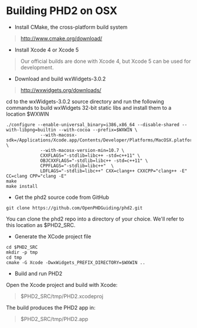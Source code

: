 # Building PHD2 on OSX #

  * Install CMake, the cross-platform build system

> http://www.cmake.org/download/

  * Install Xcode 4 or Xcode 5

> Our official builds are done with Xcode 4, but Xcode 5 can be used for development.

  * Download and build wxWidgets-3.0.2

> http://wxwidgets.org/downloads/

cd to the wxWidgets-3.0.2 source directory and run the following commands to build wxWidgets 32-bit static libs and install them to a location $WXWIN

```
./configure --enable-universal_binary=i386,x86_64 --disable-shared --with-libpng=builtin --with-cocoa --prefix=$WXWIN \
             --with-macosx-sdk=/Applications/Xcode.app/Contents/Developer/Platforms/MacOSX.platform/Developer/SDKs/MacOSX10.9.sdk/ \
             --with-macosx-version-min=10.7 \
             CXXFLAGS="-stdlib=libc++ -std=c++11" \
             OBJCXXFLAGS="-stdlib=libc++ -std=c++11" \
             CPPFLAGS="-stdlib=libc++"  \
             LDFLAGS="-stdlib=libc++" CXX=clang++ CXXCPP="clang++ -E" CC=clang CPP="clang -E"
make
make install
```

  * Get the phd2 source code from GitHub

```git clone https://github.com/OpenPHDGuiding/phd2.git```

You can clone the phd2 repo into a directory of your choice. We'll refer to this location as $PHD2\_SRC.

  * Generate the XCode project file

```
cd $PHD2_SRC
mkdir -p tmp
cd tmp
cmake -G Xcode -DwxWidgets_PREFIX_DIRECTORY=$WXWIN ..
```

  * Build and run PHD2

Open the Xcode project and build with Xcode:

> $PHD2\_SRC/tmp/PHD2.xcodeproj

The build produces the PHD2 app in:

> $PHD2\_SRC/tmp/PHD2.app
